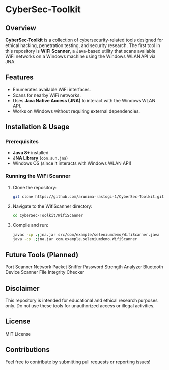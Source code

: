 # CyberSec-Toolkit     
   
## Overview
**CyberSec-Toolkit** is a collection of cybersecurity-related tools designed for ethical hacking, penetration testing, and security research. The first tool in this repository is **WiFi Scanner**, a Java-based utility that scans available WiFi networks on a Windows machine using the Windows WLAN API via JNA.
  
## Features
- Enumerates available WiFi interfaces.  
- Scans for nearby WiFi networks.
- Uses **Java Native Access (JNA)** to interact with the Windows WLAN API.
- Works on Windows without requiring external dependencies.

## Installation & Usage

### Prerequisites
- **Java 8+** installed
- **JNA Library** (`com.sun.jna`)
- Windows OS (since it interacts with Windows WLAN API)

### Running the WiFi Scanner
1. Clone the repository:
   ```sh
   git clone https://github.com/arunima-rastogi-1/CyberSec-Toolkit.git
   
2. Navigate to the WifiScanner directory:
   ```sh
   cd CyberSec-Toolkit/WifiScanner
   ```

3. Compile and run:
   ```sh
   javac -cp .;jna.jar src/com/example/seleniumdemo/WifiScanner.java
   java -cp .;jna.jar com.example.seleniumdemo.WifiScanner
   ```

## Future Tools (Planned)
Port Scanner
Network Packet Sniffer
Password Strength Analyzer
Bluetooth Device Scanner
File Integrity Checker

## Disclaimer
This repository is intended for educational and ethical research purposes only. Do not use these tools for unauthorized access or illegal activities.
  
## License
MIT License

## Contributions
Feel free to contribute by submitting pull requests or reporting issues! 
